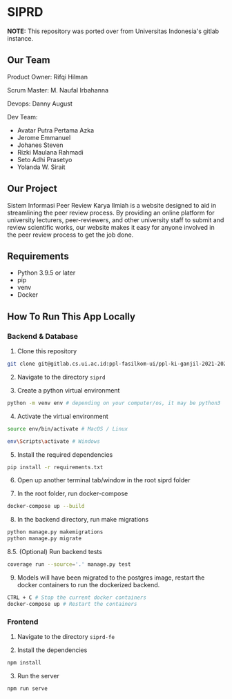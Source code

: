 # SIPRD

**NOTE:** This repository was ported over from Universitas Indonesia's gitlab instance.

## Our Team
Product Owner: Rifqi Hilman

Scrum Master: M. Naufal Irbahanna

Devops: Danny August

Dev Team:
- Avatar Putra Pertama Azka
- Jerome Emmanuel
- Johanes Steven
- Rizki Maulana Rahmadi
- Seto Adhi Prasetyo
- Yolanda W. Sirait

## Our Project
Sistem Informasi Peer Review Karya Ilmiah is a website designed to aid in streamlining the peer review process. By providing an online platform for university lecturers, peer-reviewers, and other university staff to submit and review scientific works, our website makes it easy for anyone involved in the peer review process to get the job done.

## Requirements
- Python 3.9.5 or later
- pip
- venv
- Docker

## How To Run This App Locally
### Backend & Database
1. Clone this repository

```bash
git clone git@gitlab.cs.ui.ac.id:ppl-fasilkom-ui/ppl-ki-ganjil-2021-2022/si-peer-review-dosen/siprd.git
```

2. Navigate to the directory `siprd`

3. Create a python virtual environment

```bash
python -m venv env # depending on your computer/os, it may be python3
```

4. Activate the virtual environment

```bash
source env/bin/activate # MacOS / Linux

env\Scripts\activate # Windows
```

5. Install the required dependencies

```bash
pip install -r requirements.txt
```

6. Open up another terminal tab/window in the root siprd folder

7. In the root folder, run docker-compose
```bash
docker-compose up --build
```

8. In the backend directory, run make migrations

```bash
python manage.py makemigrations
python manage.py migrate
```

8.5. (Optional) Run backend tests

```bash
coverage run --source='.' manage.py test
```

9. Models will have been migrated to the postgres image, restart the docker containers to run the dockerized backend.

```bash
CTRL + C # Stop the current docker containers
docker-compose up # Restart the containers
```

### Frontend
1. Navigate to the directory `siprd-fe`

2. Install the dependencies
```bash
npm install
```

3. Run the server
```bash
npm run serve
```
